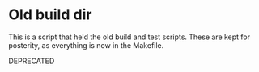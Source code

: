 # Old build dir
This is a script that held the old build and test scripts. These are kept for posterity, as everything is now in the Makefile. 

DEPRECATED

